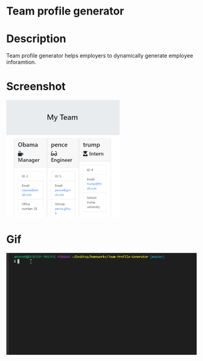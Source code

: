 # Team profile generator

# Description

Team profile generator helps employers to dynamically generate employee inforamtion.

# Screenshot

![homescreen](Assets/homescreen.png)

# Gif

![TeamProfileGeneratorApp](Assets/TeamProfileGeneratorApp.gif)
